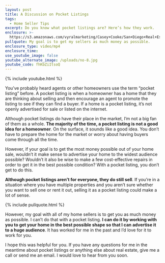 ```yaml
---
layout: post
title: A Discussion on Pocket Listings
tags:
  - Home Seller Tips
excerpt: Do you know what pocket listings are? Here’s how they work.
enclosure: >-
  https://s3.amazonaws.com/vyralmarketing/Casey+Cooke/San+Diego+Real+Estate+Agent-+A+Discussion+on+Pocket+Listings.mp4
pullquote: My goal is to get my sellers as much money as possible.
enclosure_type: video/mp4
enclosure_time:
use_youtube_image: false
youtube_alternate_image: /uploads/no-8.jpg
youtube_code: fhKbZiItsoQ
---
```



{% include youtube.html %}

You’ve probably heard agents or other homeowners use the term “pocket listing” before. A pocket listing is when a homeowner has a home that they are thinking about selling and then encourage an agent to promote the listing to see if they can find a buyer. If a home is a pocket listing, it’s not openly advertised for sale or listed on the internet.

Although pocket listings do have their place in the market, I’m not a big fan of them as a whole. **The majority of the time, a pocket listing is not a good idea for a homeowner**. On the surface, it sounds like a good idea. You don’t have to prepare the home for the market or worry about having buyers come through all the time.

However, if your goal is to get the most money possible out of your home sale, wouldn’t it make sense to advertise your home to the widest audience possible? Wouldn’t it also be wise to make a few cost-effective repairs in order to get it in the best possible condition? With a pocket listing, you don’t get to do this.

**Although pocket listings aren’t for everyone, they do still sell**. If you’re in a situation where you have multiple properties and you aren’t sure whether you want to sell one or rent it out, selling it as a pocket listing could make a lot of sense.

{% include pullquote.html %}

However, my goal with all of my home sellers is to get you as much money as possible. I can’t do that with a pocket listing. **I can do it by working with you to get your home in the best possible shape so that I can advertise it to a huge audience**. It has worked for me in the past and I’d love for it to work for you.

I hope this was helpful for you. If you have any questions for me in the meantime about pocket listings or anything else about real estate, give me a call or send me an email. I would love to hear from you soon.